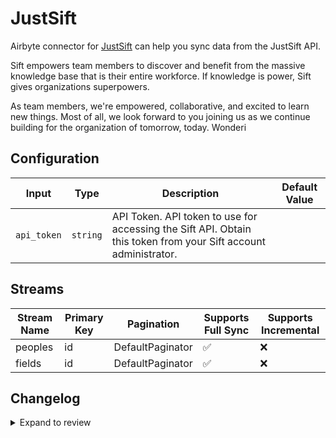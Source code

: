 # JustSift
Airbyte connector for [JustSift](https://www.justsift.com/) can help you sync data from the JustSift API.

Sift empowers team members to discover and benefit from the massive knowledge base that is their entire workforce. If knowledge is power, Sift gives organizations superpowers.

As team members, we're empowered, collaborative, and excited to learn new things. Most of all, we look forward to you joining us as we continue building for the organization of tomorrow, today.
Wonderi

## Configuration

| Input | Type | Description | Default Value |
|-------|------|-------------|---------------|
| `api_token` | `string` | API Token. API token to use for accessing the Sift API. Obtain this token from your Sift account administrator. |  |

## Streams
| Stream Name | Primary Key | Pagination | Supports Full Sync | Supports Incremental |
|-------------|-------------|------------|---------------------|----------------------|
| peoples | id | DefaultPaginator | ✅ |  ❌  |
| fields | id | DefaultPaginator | ✅ |  ❌  |

## Changelog

<details>
  <summary>Expand to review</summary>

| Version          | Date              | Pull Request | Subject        |
|------------------|-------------------|--------------|----------------|
| 0.0.17 | 2025-04-12 | [57698](https://github.com/airbytehq/airbyte/pull/57698) | Update dependencies |
| 0.0.16 | 2025-04-05 | [57036](https://github.com/airbytehq/airbyte/pull/57036) | Update dependencies |
| 0.0.15 | 2025-03-29 | [56633](https://github.com/airbytehq/airbyte/pull/56633) | Update dependencies |
| 0.0.14 | 2025-03-22 | [55493](https://github.com/airbytehq/airbyte/pull/55493) | Update dependencies |
| 0.0.13 | 2025-03-01 | [54815](https://github.com/airbytehq/airbyte/pull/54815) | Update dependencies |
| 0.0.12 | 2025-02-22 | [54336](https://github.com/airbytehq/airbyte/pull/54336) | Update dependencies |
| 0.0.11 | 2025-02-15 | [53279](https://github.com/airbytehq/airbyte/pull/53279) | Update dependencies |
| 0.0.10 | 2025-02-01 | [52738](https://github.com/airbytehq/airbyte/pull/52738) | Update dependencies |
| 0.0.9 | 2025-01-25 | [52255](https://github.com/airbytehq/airbyte/pull/52255) | Update dependencies |
| 0.0.8 | 2025-01-18 | [51790](https://github.com/airbytehq/airbyte/pull/51790) | Update dependencies |
| 0.0.7 | 2025-01-11 | [51158](https://github.com/airbytehq/airbyte/pull/51158) | Update dependencies |
| 0.0.6 | 2024-12-28 | [50611](https://github.com/airbytehq/airbyte/pull/50611) | Update dependencies |
| 0.0.5 | 2024-12-21 | [50136](https://github.com/airbytehq/airbyte/pull/50136) | Update dependencies |
| 0.0.4 | 2024-12-14 | [49648](https://github.com/airbytehq/airbyte/pull/49648) | Update dependencies |
| 0.0.3 | 2024-12-12 | [49265](https://github.com/airbytehq/airbyte/pull/49265) | Update dependencies |
| 0.0.2 | 2024-12-11 | [48975](https://github.com/airbytehq/airbyte/pull/48975) | Starting with this version, the Docker image is now rootless. Please note that this and future versions will not be compatible with Airbyte versions earlier than 0.64 |
| 0.0.1 | 2024-10-29 | | Initial release by [@parthiv11](https://github.com/parthiv11) via Connector Builder |

</details>
